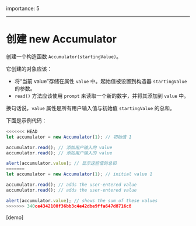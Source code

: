 importance: 5

---

# 创建 new Accumulator

创建一个构造函数 `Accumulator(startingValue)`。

它创建的对象应该：

- 将“当前 value”存储在属性 `value` 中。起始值被设置到构造器 `startingValue` 的参数。
- `read()` 方法应该使用 `prompt` 来读取一个新的数字，并将其添加到 `value` 中。

换句话说，`value` 属性是所有用户输入值与初始值 `startingValue` 的总和。

下面是示例代码：

```js
<<<<<<< HEAD
let accumulator = new Accumulator(1); // 初始值 1

accumulator.read(); // 添加用户输入的 value
accumulator.read(); // 添加用户输入的 value

alert(accumulator.value); // 显示这些值的总和
=======
let accumulator = new Accumulator(1); // initial value 1

accumulator.read(); // adds the user-entered value
accumulator.read(); // adds the user-entered value

alert(accumulator.value); // shows the sum of these values
>>>>>>> 340ce4342100f36bb3c4e42dbe9ffa647d8716c8
```

[demo]
